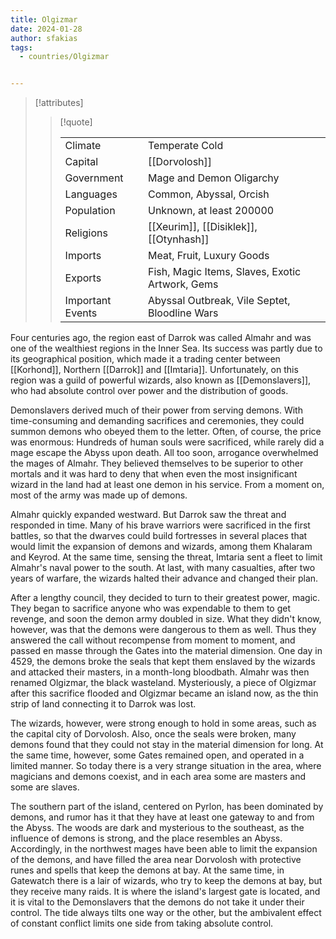 ```yaml
---
title: Olgizmar
date: 2024-01-28
author: sfakias
tags:
  - countries/Olgizmar


---
```

> [!attributes]
> 
> > [!quote]
> >
> > | | |
> > | --- | --- |
> > | Climate | Temperate Cold |
> > | Capital | [[Dorvolosh]] |
> > | Government | Mage and Demon Oligarchy |
> > | Languages | Common, Abyssal, Orcish |
> > | Population | Unknown, at least 200000 |
> > | Religions | [[Xeurim]], [[Disiklek]], [[Otynhash]] |
> > | Imports | Meat, Fruit, Luxury Goods |
> > | Exports | Fish, Magic Items, Slaves, Exotic Artwork, Gems |
> > | Important Events | Abyssal Outbreak, Vile Septet, Bloodline Wars |

Four centuries ago, the region east of Darrok was called Almahr and was one of the wealthiest regions in the Inner Sea. Its success was partly due to its geographical position, which made it a trading center between [[Korhond]], Northern [[Darrok]] and [[Imtaria]]. Unfortunately, on this region was a guild of powerful wizards, also known as [[Demonslavers]], who had absolute control over power and the distribution of goods.

Demonslavers derived much of their power from serving demons. With time-consuming and demanding sacrifices and ceremonies, they could summon demons who obeyed them to the letter. Often, of course, the price was enormous: Hundreds of human souls were sacrificed, while rarely did a mage escape the Abyss upon death. All too soon, arrogance overwhelmed the mages of Almahr. They believed themselves to be superior to other mortals and it was hard to deny that when even the most insignificant wizard in the land had at least one demon in his service. From a moment on, most of the army was made up of demons.

Almahr quickly expanded westward. But Darrok saw the threat and responded in time. Many of his brave warriors were sacrificed in the first battles, so that the dwarves could build fortresses in several places that would limit the expansion of demons and wizards, among them Khalaram and Keyrod. At the same time, sensing the threat, Imtaria sent a fleet to limit Almahr's naval power to the south. At last, with many casualties, after two years of warfare, the wizards halted their advance and changed their plan.

After a lengthy council, they decided to turn to their greatest power, magic. They began to sacrifice anyone who was expendable to them to get revenge, and soon the demon army doubled in size. What they didn't know, however, was that the demons were dangerous to them as well. Thus they answered the call without recompense from moment to moment, and passed en masse through the Gates into the material dimension. One day in 4529, the demons broke the seals that kept them enslaved by the wizards and attacked their masters, in a month-long bloodbath. Almahr was then renamed Olgizmar, the black wasteland. Mysteriously, a piece of Olgizmar after this sacrifice flooded and Olgizmar became an island now, as the thin strip of land connecting it to Darrok was lost.

The wizards, however, were strong enough to hold in some areas, such as the capital city of Dorvolosh. Also, once the seals were broken, many demons found that they could not stay in the material dimension for long. At the same time, however, some Gates remained open, and operated in a limited manner. So today there is a very strange situation in the area, where magicians and demons coexist, and in each area some are masters and some are slaves.

The southern part of the island, centered on Pyrlon, has been dominated by demons, and rumor has it that they have at least one gateway to and from the Abyss. The woods are dark and mysterious to the southeast, as the influence of demons is strong, and the place resembles an Abyss. Accordingly, in the northwest mages have been able to limit the expansion of the demons, and have filled the area near Dorvolosh with protective runes and spells that keep the demons at bay. At the same time, in Gatewatch there is a lair of wizards, who try to keep the demons at bay, but they receive many raids. It is where the island's largest gate is located, and it is vital to the Demonslavers that the demons do not take it under their control. The tide always tilts one way or the other, but the ambivalent effect of constant conflict limits one side from taking absolute control.